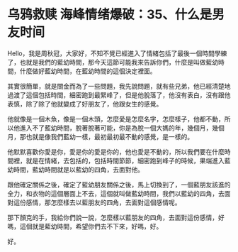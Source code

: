 # 乌鸦救赎 海峰情绪爆破：35、什么是男友时间

Hello，我是周秋冠，大家好，不知不覺已經進入了情緒包括了最後一個時間學練了，也就是我們的藍幼時間，那今天這節可能我來告訴你們，什麼是叫做藍幼時間，什麼做好藍幼時間，在藍幼時間的這個決定裡面。

其實很簡單，就是關金而為了一些問題，我先說問題，就有些兄弟，他已經清楚地過渡了這個包括時間，細密跑到最緊峰了，但是他脫落了，他沒有表白，沒有跟他表慎，除了除了他就變成了好朋友了，他跟女生的感覺。

他就像是一個木魚，像是一個木頭，怎麼愛是怎麼名字，怎麼樣子，他都不動，所以他進入不了藍幼時間，脫著脫著可能，你是為脫一個大媽的年，幾個月，幾個月，那也就是像我們藍幼一樣，最初最初最不動的感覺，是一樣的。

他默默喜歡你愛是你，愛是你的愛是你的，他也愛是不動的，所以我們要在什麼時間裡，就是在情緒，去包括的，包括時間節節，細密跑到峰子的時候，果端進入藍幼時間，藍幼時間就是以藍幼的四角，去面對他。

跟他確定關係之後，確定了藍幼朋友關係之後，馬上切換到了，一個藍朋友該進的全力，和衣物的這個層面上不去，這個就叫做藍幼時間，我們以藍幼的四角，去面對這份感情，那怎麼樣去以藍朋友的四角，去面對這個感情呢。

那下顏克的手，我給你們說一說，怎麼樣以藍朋友的四角，去面對這份感情，好嗎，這個就是藍幼時間，希望你們去不下來，好嗎，好。

好。